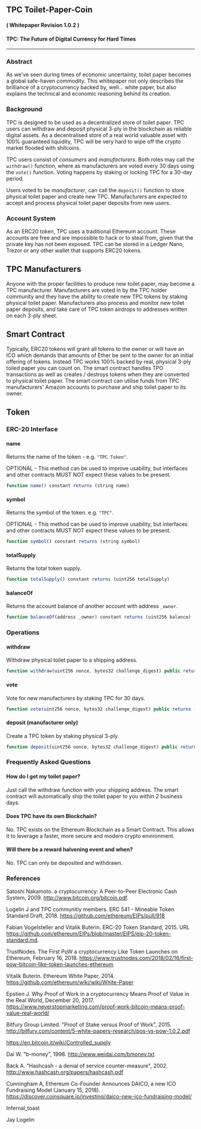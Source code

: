 ## TPC Toilet-Paper-Coin

#### ( Whitepaper Revision 1.0.2 )

#### TPC: The Future of Digital Currency for Hard Times
-------------------------------

### Abstract
As we've seen during times of economic uncertainty, toilet paper becomes a global safe-haven commodity. This whitepaper not only describes the brilliance of a cryptocurrency backed by, well... white paper, but also explains the technical and economic reasoning behind its creation.

### Background
TPC is designed to be used as a decentralized store of toilet paper. TPC users can withdraw and deposit physical 3-ply in the blockchain as reliable digital assets. As a decentralised store of a real world valuable asset with 100% guaranteed liquidity, TPC will be very hard to wipe off the crypto market flooded with shitcoins.

TPC users consist of *consumers* and *manufacturers*. Both roles may call the `withdraw()` function, where as manufacturers are voted every 30 days using the `vote()` function. Voting happens by staking or locking TPC for a 30-day period.

Users voted to be *manufacturer*, can call the `deposit()` function to store physical toilet paper and create new TPC. Manufacturers are expected to accept and process physical toilet paper deposits from new users.

### Account System

As an ERC20 token, TPC uses a traditional Ethereum account. These accounts are free and are impossible to hack or to steal from, given that the private key has not been exposed.  TPC can be stored in a Ledger Nano, Trezor or any other wallet that supports ERC20 tokens.

## TPC Manufacturers

Anyone with the proper facilities to produce new toilet paper, may become a TPC manufacturer. Manufacturers are voted in by the TPC holder community and they have the ability to create new TPC tokens by staking physical toilet paper. Manufacturers also process and monitor new toilet paper deposits, and take care of TPC token airdrops to addresses written on each 3-ply sheet.

## Smart Contract

Typically, ERC20 tokens will grant all tokens to the owner or will have an ICO which demands that amounts of Ether be sent to the owner for an initial offering of tokens. Instead TPC works 100% backed by real, physical 3-ply toiled paper you can count on. The smart contract handles TPO transactions as well as creates / destroys tokens when they are converted to physical toilet paper. The smart contract can utilise funds from TPC manufacturers' Amazon accounts to purchase and ship toilet paper to its owner.

## Token
### ERC-20 Interface
#### name

Returns the name of the token - e.g. `"TPC Token"`.

OPTIONAL - This method can be used to improve usability,
but interfaces and other contracts MUST NOT expect these values to be present.

``` js
function name() constant returns (string name)
```

#### symbol

Returns the symbol of the token. e.g. `"TPC"`.

OPTIONAL - This method can be used to improve usability,
but interfaces and other contracts MUST NOT expect these values to be present.

``` js
function symbol() constant returns (string symbol)
```

#### totalSupply

Returns the total token supply.

``` js
function totalSupply() constant returns (uint256 totalSupply)
```

#### balanceOf

Returns the account balance of another account with address `_owner`.

``` js
function balanceOf(address _owner) constant returns (uint256 balance)
```

### Operations


#### withdraw

Withdraw physical toilet paper to a shipping address.

``` js
function withdraw(uint256 nonce, bytes32 challenge_digest) public returns (bool success)
```

#### vote

Vote for new manufacturers by staking TPC for 30 days.

``` js
function vote(uint256 nonce, bytes32 challenge_digest) public returns (bool success)
```

#### deposit (manufacturer only)

Create a TPC token by staking physical 3-ply.

``` js
function deposit(uint256 nonce, bytes32 challenge_digest) public returns (bool success)
```

### Frequently Asked Questions

#### How do I get my toilet paper?

Just call the withdraw function with your shipping address. The smart contract will automatically ship the toilet paper to you within 2 business days.

#### Does TPC have its own Blockchain?

No. TPC exists on the Ethereum Blockchain as a Smart Contract. This allows it to leverage a faster, more secure and modern crypto environment.

#### Will there be a reward halvening event and when?

No. TPC can only be deposited and withdrawn.

### References

Satoshi Nakamoto. a cryptocurrency: A Peer-to-Peer Electronic Cash System, 2009. http://www.bitcoin.org/bitcoin.pdf.

Logelin J and TPC communitiy members. ERC 541 - Mineable Token Standard Draft, 2018. https://github.com/ethereum/EIPs/pull/918

Fabian Vogelsteller and Vitalik Buterin. ERC-20 Token Standard, 2015. URL https://github.com/ethereum/EIPs/blob/master/EIPS/eip-20-token-standard.md.

TrustNodes. The First PoW a cryptocurrency Like Token Launches on Ethereum, February 16, 2018. https://www.trustnodes.com/2018/02/16/first-pow-bitcoin-like-token-launches-ethereum

Vitalik Buterin. Ethereum White Paper, 2014. https://github.com/ethereum/wiki/wiki/White-Paper

Epstien J. Why Proof of Work in a cryptocurrency Means Proof of Value in the Real World, December 20, 2017. https://www.neverstopmarketing.com/proof-work-bitcoin-means-proof-value-real-world/

Bitfury Group Limited. "Proof of Stake versus Proof of Work", 2015. http://bitfury.com/content/5-white-papers-research/pos-vs-pow-1.0.2.pdf

https://en.bitcoin.it/wiki/Controlled_supply

Dai W. "b-money", 1998. http://www.weidai.com/bmoney.txt

Back A. "Hashcash - a denial of service counter-measure", 2002. http://www.hashcash.org/papers/hashcash.pdf

Cunningham A, Ethereum Co-Founder Announces DAICO, a new ICO Fundraising Model (January 15, 2018). https://discover.coinsquare.io/investing/daico-new-ico-fundraising-model/

Infernal_toast

Jay Logelin
